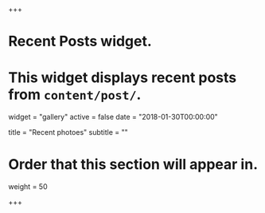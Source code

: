 +++
# Recent Posts widget.
# This widget displays recent posts from `content/post/`.
widget = "gallery"
active = false
date = "2018-01-30T00:00:00"

title = "Recent photoes"
subtitle = ""

# Order that this section will appear in.
weight = 50

+++

